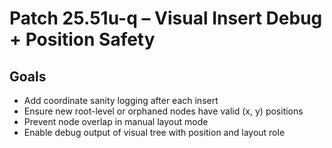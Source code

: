 # Patch 25.51u-q – Visual Insert Debug + Position Safety

## Goals
- Add coordinate sanity logging after each insert
- Ensure new root-level or orphaned nodes have valid (x, y) positions
- Prevent node overlap in manual layout mode
- Enable debug output of visual tree with position and layout role
